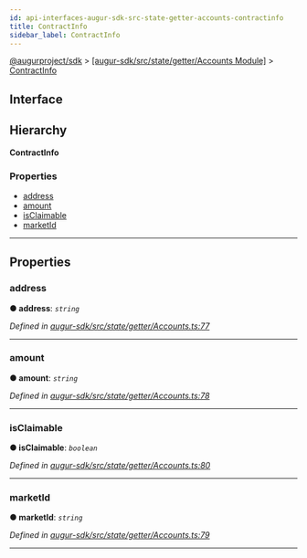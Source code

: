 ```yaml
---
id: api-interfaces-augur-sdk-src-state-getter-accounts-contractinfo
title: ContractInfo
sidebar_label: ContractInfo
---
```


[@augurproject/sdk](api-readme.md) > [[augur-sdk/src/state/getter/Accounts Module]](api-modules-augur-sdk-src-state-getter-accounts-module.md) > [ContractInfo](api-interfaces-augur-sdk-src-state-getter-accounts-contractinfo.md)

## Interface

## Hierarchy

**ContractInfo**

### Properties

* [address](api-interfaces-augur-sdk-src-state-getter-accounts-contractinfo.md#address)
* [amount](api-interfaces-augur-sdk-src-state-getter-accounts-contractinfo.md#amount)
* [isClaimable](api-interfaces-augur-sdk-src-state-getter-accounts-contractinfo.md#isclaimable)
* [marketId](api-interfaces-augur-sdk-src-state-getter-accounts-contractinfo.md#marketid)

---

## Properties

<a id="address"></a>

###  address

**● address**: *`string`*

*Defined in [augur-sdk/src/state/getter/Accounts.ts:77](https://github.com/AugurProject/augur/blob/304ca83772/packages/augur-sdk/src/state/getter/Accounts.ts#L77)*

___
<a id="amount"></a>

###  amount

**● amount**: *`string`*

*Defined in [augur-sdk/src/state/getter/Accounts.ts:78](https://github.com/AugurProject/augur/blob/304ca83772/packages/augur-sdk/src/state/getter/Accounts.ts#L78)*

___
<a id="isclaimable"></a>

###  isClaimable

**● isClaimable**: *`boolean`*

*Defined in [augur-sdk/src/state/getter/Accounts.ts:80](https://github.com/AugurProject/augur/blob/304ca83772/packages/augur-sdk/src/state/getter/Accounts.ts#L80)*

___
<a id="marketid"></a>

###  marketId

**● marketId**: *`string`*

*Defined in [augur-sdk/src/state/getter/Accounts.ts:79](https://github.com/AugurProject/augur/blob/304ca83772/packages/augur-sdk/src/state/getter/Accounts.ts#L79)*

___

